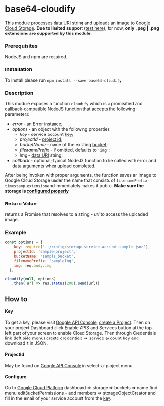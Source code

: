 # base64-cloudify

This module processes [data URI](https://developer.mozilla.org/en-US/docs/Web/HTTP/Basics_of_HTTP/Data_URIs) string and uploads an image to [Google Cloud Storage](https://cloud.google.com/storage/). **Due to limited support** ([test here](https://kangax.github.io/jstests/toDataUrl_mime_type_test/)), for now, **only .jpeg | .png extensions are supported by this module**.

### Prerequisites
NodeJS and npm are required.

### Installation
To install please run
`npm install --save base64-cloudify`

### Description
This module exposes a function `cloudify` which is a promisified and callback-compatible NodeJS function that accepts the following parameters:
* *error* - an Error instance;
* *options* - an object with the following properties:
  * *key* - service account [key](#key);
  * *projectId* - [project id](#projectid);
  * *bucketName* - name of the existing [bucket](https://cloud.google.com/storage/docs/creating-buckets);
  * *filenamePrefix* - if omitted, defaults to `'img'`;
  * *img* - [data URI](https://developer.mozilla.org/en-US/docs/Web/HTTP/Basics_of_HTTP/Data_URIs) string;
* *callback* - optional; typical NodeJS function to be called with error and data arguments when upload completed.

After being invoken with proper arguments, the function saves an image to Google Cloud Storage under the name that consists of `filenamePrefix-timestamp.extension`and immediately makes it public.
**Make sure the storage is [configured properly](#configure)**

### Return Value
returns a Promise that resolves to a string - *url* to access the uploaded image.

### Example
```javascript
const options = {
    key: require('../config/storage-service-account-sample.json'),
    projectId: 'sample-project',
    bucketName: 'sample_bucket',
    filenamePrefix: 'sampleImg',
    img: req.body.img
  };

cloudify(null, options)
   .then( url => res.status(200).send(url))
```

## How to
#### Key
To get a key, please visit [Google API Console](https://console.developers.google.com/projectselector/apis/library?supportedpurview=project), [create a Project](https://developers.google.com/google-apps/activity/v1/guides/project).  Then on your project Dashboard click Enable APIS and Services button at the top-left part of your screen to enable Cloud Storage. Then through Credentials link (left side menu) create credentials => service account key and download it in JSON.
#### ProjectId
May be found on [Google API Console](https://console.developers.google.com/projectselector/apis/library?supportedpurview=project) in select-a-project menu.
#### Configure
Go to [Google Cloud Platform](https://console.cloud.google.com) dashboard => storage => buckets => name find menu editBucketPermissions - add members => storageObjectCreator and fill in the email of your service account from the [key](#key).